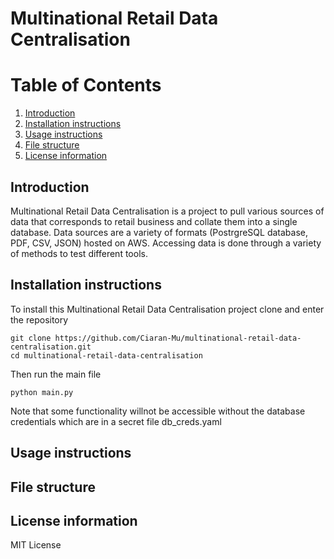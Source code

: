 # Multinational Retail Data Centralisation

# Table of Contents
1. [Introduction](#introduction)
1. [Installation instructions](#installation-instructions)
1. [Usage instructions](#usage-instructions)
1. [File structure](#file-structure)
1. [License information](#license-information)

## Introduction

Multinational Retail Data Centralisation is a project to pull various sources of data that corresponds to retail business and collate them into a single database.
Data sources are a variety of formats (PostrgreSQL database, PDF, CSV, JSON) hosted on AWS. Accessing data is done through a variety of methods to test different tools.

## Installation instructions

To install this Multinational Retail Data Centralisation project clone and enter the repository
```
git clone https://github.com/Ciaran-Mu/multinational-retail-data-centralisation.git
cd multinational-retail-data-centralisation
```
Then run the main file
```
python main.py
```
Note that some functionality willnot be accessible without the database credentials which are in a secret file db_creds.yaml

## Usage instructions



## File structure



## License information

MIT License